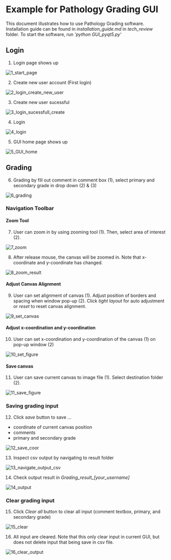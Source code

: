 # Example for Pathology Grading GUI
This document illustrates how to use Pathology Grading software. Installation guide can be found in *installation_guide.md* in *tech_review* folder. To start the software, run *'python GUI_pyqt5.py'*

## Login
1) Login page shows up

![1_start_page](./pics/1_start_page.png)

2) Create new user account (First login)

![2_login_create_new_user](./pics/2_login_create_new_user.png)

3) Create new user sucessful

![3_login_sucessfull_create](./pics/3_login_sucessfull_create.png)

4) Login

![4_login](./pics/4_login.png)

5) GUI home page shows up

![5_GUI_home](./pics/5_GUI_home.png)


## Grading 
6) Grading by fill out comment in comment box (1), select primary and secondary grade in drop down (2) & (3)

![6_grading](./pics/6_grading.png)

### Navigation Toolbar

#### Zoom Tool
7) User can zoom in by using zooming tool (1). Then, select area of interest (2).

![7_zoom](./pics/7_zoom.png)

8) After release mouse, the canvas will be zoomed in. Note that x-coordinate and y-coordinate has changed.

![8_zoom_result](./pics/8_zoom_result.png)

#### Adjust Canvas Alignment

9) User can set alignment of canvas (1). Adjust position of borders and spacing when window pop-up (2). Click *tight layout* for auto adjustment or *reset* to reset canvas alignment.

![9_set_canvas](./pics/9_set_canvas.png)

#### Adjust x-coordination and y-coordination

10) User can set x-coordination and y-coordination of the canvas (1) on pop-up window (2)

![10_set_figure](./pics//10_set_figure.png)

#### Save canvas

11) User can save current canvas to image file (1). Select destination folder (2).

![11_save_figure](./pics/11_save_figure.png)

### Saving grading input

12) Click *save* button to save ...
- coordinate of current canvas position
- comments
- primary and secondary grade

![12_save_coor](./pics/12_save_coor.png)

13) Inspect csv output by navigating to result folder

![13_navigate_output_csv](./pics/13_navigate_output_csv.png)

14) Check output result in *Grading_result_[your_username]*

![14_output](./pics/14_output.png)

### Clear grading input

15) Click *Clear all* button to clear all input (comment textbox, primary, and secondary grade)

![15_clear](./pics/15_clear.png)

16) All input are cleared. Note that this only clear input in current GUI, but does not delete input that being save in csv file.

![16_clear_output](./pics/16_clear_output.png)